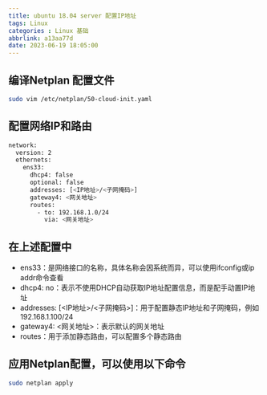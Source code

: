 ```yaml
---
title: ubuntu 18.04 server 配置IP地址
tags: Linux
categories : Linux 基础
abbrlink: a13aa77d
date: 2023-06-19 18:05:00
---
```


## 编译Netplan 配置文件

```bash
sudo vim /etc/netplan/50-cloud-init.yaml
```

## 配置网络IP和路由

```bash
network:
  version: 2
  ethernets:
    ens33:
      dhcp4: false
      optional: false
      addresses: [<IP地址>/<子网掩码>]
      gateway4: <网关地址>
      routes:
        - to: 192.168.1.0/24
          via: <网关地址>
```

## 在上述配置中

- ens33：是网络接口的名称，具体名称会因系统而异，可以使用ifconfig或ip addr命令查看
- dhcp4: no：表示不使用DHCP自动获取IP地址配置信息，而是配手动置IP地址
- addresses: [<IP地址>/<子网掩码>]：用于配置静态IP地址和子网掩码，例如192.168.1.100/24
- gateway4: <网关地址>：表示默认的网关地址
- routes：用于添加静态路由，可以配置多个静态路由

## 应用Netplan配置，可以使用以下命令

```bash
sudo netplan apply
```
